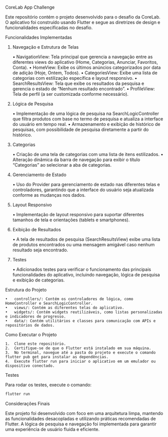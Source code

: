 CoreLab App Challenge

Este repositório contém o projeto desenvolvido para o desafio da CoreLab. O aplicativo foi construído usando Flutter e segue as diretrizes de design e funcionalidades especificadas no desafio.

Funcionalidades Implementadas

1. Navegação e Estrutura de Telas

	•	NavigationView: Tela principal que gerencia a navegação entre as diferentes views do aplicativo (Home, Categorias, Anunciar, Favoritos, Conta).
	•	HomeView: Exibe os últimos anúncios categorizados por data de adição (Hoje, Ontem, Todos).
	•	CategoriesView: Exibe uma lista de categorias com estilização específica e layout responsivo.
	•	SearchResultsView: Tela que exibe os resultados da pesquisa e gerencia o estado de “Nenhum resultado encontrado”.
	•	ProfileView: Tela de perfil (a ser customizada conforme necessário).

2. Lógica de Pesquisa

	•	Implementação de uma lógica de pesquisa na SearchLogicController que filtra produtos com base no termo de pesquisa e atualiza a interface do usuário em tempo real.
	•	Armazenamento e exibição de histórico de pesquisas, com possibilidade de pesquisa diretamente a partir do histórico.

3. Categorias

	•	Criação de uma tela de categorias com uma lista de itens estilizados.
	•	Alteração dinâmica da barra de navegação para exibir o título “Categorias” ao selecionar a aba de categorias.

4. Gerenciamento de Estado

	•	Uso do Provider para gerenciamento de estado nas diferentes telas e controladores, garantindo que a interface do usuário seja atualizada conforme as mudanças nos dados.

5. Layout Responsivo

	•	Implementação de layout responsivo para suportar diferentes tamanhos de tela e orientações (tablets e smartphones).

6. Exibição de Resultados

	•	A tela de resultados de pesquisa (SearchResultsView) exibe uma lista de produtos encontrados ou uma mensagem amigável caso nenhum resultado seja encontrado.

7. Testes

	•	Adicionados testes para verificar o funcionamento das principais funcionalidades do aplicativo, incluindo navegação, lógica de pesquisa e exibição de categorias.

Estrutura do Projeto

	•	controllers/: Contém os controladores de lógica, como HomeController e SearchLogicController.
	•	views/: Contém as diferentes telas do aplicativo.
	•	widgets/: Contém widgets reutilizáveis, como listas personalizadas e indicadores de progresso.
	•	data/: Contém utilitários e classes para comunicação com APIs e repositórios de dados.

Como Executar o Projeto

	1.	Clone este repositório.
	2.	Certifique-se de que o Flutter está instalado em sua máquina.
	3.	No terminal, navegue até a pasta do projeto e execute o comando flutter pub get para instalar as dependências.
	4.	Execute flutter run para iniciar o aplicativo em um emulador ou dispositivo conectado.

Testes

Para rodar os testes, execute o comando:
```bash
flutter run
```

Considerações Finais

Este projeto foi desenvolvido com foco em uma arquitetura limpa, mantendo as funcionalidades desacopladas e utilizando práticas recomendadas de Flutter. A lógica de pesquisa e navegação foi implementada para garantir uma experiência de usuário fluida e eficiente.